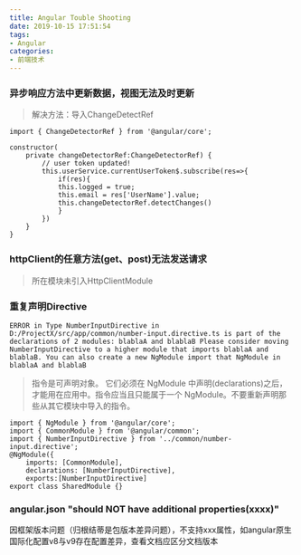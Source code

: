 ```yaml
---
title: Angular Touble Shooting
date: 2019-10-15 17:51:54
tags:
- Angular
categories: 
- 前端技术
---
```

### 异步响应方法中更新数据，视图无法及时更新
> 解决方法：导入ChangeDetectRef
```
import { ChangeDetectorRef } from '@angular/core';

constructor(
    private changeDetectorRef:ChangeDetectorRef) { 
        // user token updated!
        this.userService.currentUserToken$.subscribe(res=>{
            if(res){
            this.logged = true;
            this.email = res['UserName'].value;
            this.changeDetectorRef.detectChanges()
            }
        })
    }
}
```
### httpClient的任意方法(get、post)无法发送请求
> 所在模块未引入HttpClientModule

### 重复声明Directive
```
ERROR in Type NumberInputDirective in D:/ProjectX/src/app/common/number-input.directive.ts is part of the declarations of 2 modules: blablaA and blablaB Please consider moving NumberInputDirective to a higher module that imports blablaA and blablaB. You can also create a new NgModule import that NgModule in blablaA and blablaB

```
> 指令是可声明对象。 它们必须在 NgModule 中声明(declarations)之后，才能用在应用中。指令应当且只能属于一个 NgModule。不要重新声明那些从其它模块中导入的指令。

```
import { NgModule } from '@angular/core';
import { CommonModule } from '@angular/common';
import { NumberInputDirective } from '../common/number-input.directive';
@NgModule({
    imports: [CommonModule],
    declarations: [NumberInputDirective],
    exports:[NumberInputDirective]
export class SharedModule {}
```
### angular.json "should NOT have additional properties(xxxx)"

因框架版本问题（归根结蒂是包版本差异问题），不支持xxx属性，如angular原生国际化配置v8与v9存在配置差异，查看文档应区分文档版本
